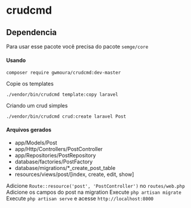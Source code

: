 # crudcmd

## Dependencia

Para usar esse pacote você precisa do pacote `semge/core`

#### Usando

`composer require gwmoura/crudcmd:dev-master`

Copie os templates

`./vendor/bin/crudcmd template:copy laravel`

Criando um crud simples

`./vendor/bin/crudcmd crud:create laravel Post`

#### Arquivos gerados

* app/Models/Post
* app/Http/Controllers/PostController
* app/Repositories/PostRepository
* database/factories/PostFactory
* database/migrations/*_create_post_table
* resources/views/post/[index, create, edit, show]

Adicione `Route::resource('post', 'PostController')` no `routes/web.php`
Adicione os campos do post na migration
Execute `php artisan migrate`
Execute `php artisan serve` e acesse `http://localhost:8000`
